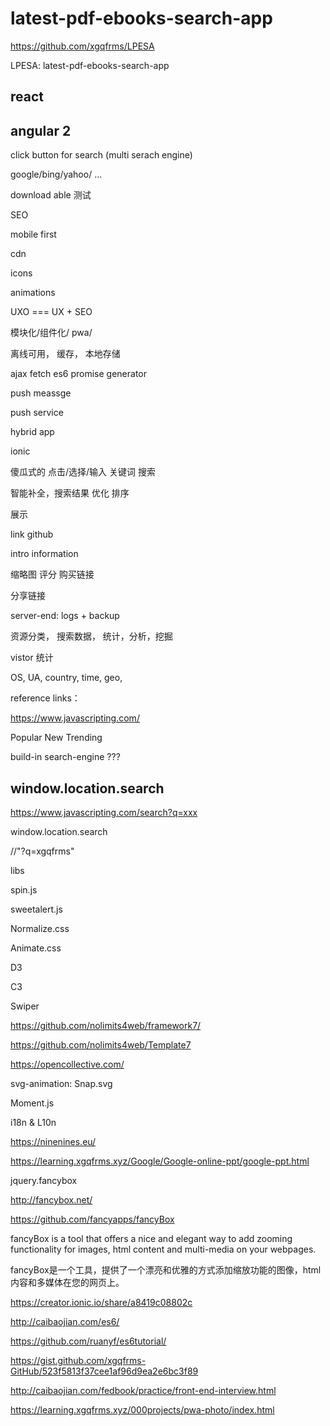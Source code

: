# latest-pdf-ebooks-search-app



https://github.com/xgqfrms/LPESA



LPESA: latest-pdf-ebooks-search-app








## react



## angular 2





click button for search (multi serach engine)

google/bing/yahoo/ ...


download able 测试


SEO

mobile first

cdn

icons

animations

UXO === UX + SEO

模块化/组件化/ pwa/

离线可用， 缓存， 本地存储

ajax fetch es6 promise generator 

push meassge  

push service 


hybrid app

ionic


傻瓜式的 点击/选择/输入 关键词 搜索

智能补全，搜索结果 优化 排序


展示 

link  github  

intro information


缩略图 评分 购买链接




分享链接



server-end: logs + backup


资源分类， 搜索数据， 统计，分析，挖掘


vistor 统计

OS, UA, country, time, geo,




reference links：



https://www.javascripting.com/



Popular New Trending




build-in search-engine  ???


## window.location.search




https://www.javascripting.com/search?q=xxx


window.location.search

//"?q=xgqfrms"





libs


spin.js

sweetalert.js

Normalize.css

Animate.css

D3

C3

Swiper

https://github.com/nolimits4web/framework7/

https://github.com/nolimits4web/Template7



https://opencollective.com/




svg-animation: Snap.svg


Moment.js


i18n & L10n


https://ninenines.eu/



https://learning.xgqfrms.xyz/Google/Google-online-ppt/google-ppt.html






jquery.fancybox

http://fancybox.net/

https://github.com/fancyapps/fancyBox

fancyBox is a tool that offers a nice and elegant way to add zooming functionality for images, html content and multi-media on your webpages.


fancyBox是一个工具，提供了一个漂亮和优雅的方式添加缩放功能的图像，html内容和多媒体在您的网页上。




https://creator.ionic.io/share/a8419c08802c


http://caibaojian.com/es6/



https://github.com/ruanyf/es6tutorial/



https://gist.github.com/xgqfrms-GitHub/523f5813f37cee1af96d9ea2e6bc3f89




http://caibaojian.com/fedbook/practice/front-end-interview.html







https://learning.xgqfrms.xyz/000projects/pwa-photo/index.html




